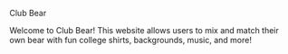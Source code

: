 Club Bear

Welcome to Club Bear! This website allows users to mix and match their own bear with fun college shirts, backgrounds, music, and more! 
